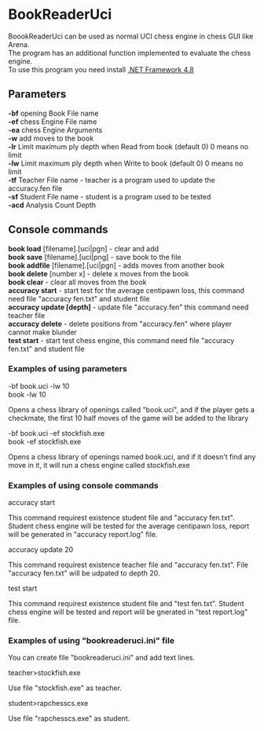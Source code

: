 # BookReaderUci

BoookReaderUci can be used as normal UCI chess engine in chess GUI like Arena.<br/>
The program has an additional function implemented to evaluate the chess engine.<br/>
To use this program you need install  <a href="https://dotnet.microsoft.com/download/dotnet-framework/net48">.NET Framework 4.8</a>

## Parameters

**-bf** opening Book File name<br/>
**-ef** chess Engine File name<br/>
**-ea** chess Engine Arguments<br/>
**-w** add moves to the book<br/>
**-lr** Limit maximum ply depth when Read from book (default 0) 0 means no limit<br/>
**-lw** Limit maximum ply depth when Write to book (default 0) 0 means no limit<br/>
**-tf** Teacher File name - teacher is a program used to update the accuracy.fen file<br/>
**-sf** Student File name - student is a program used to be tested<br/>
**-acd** Analysis Count Depth<br/>

## Console commands

**book load** [filename].[uci|pgn] - clear and add<br/>
**book save** [filename].[uci|png] - save book to the file<br/>
**book addfile** [filename].[uci|pgn] - adds moves from another book<br/>
**book delete** [number x] - delete x moves from the book<br/>
**book clear** - clear all moves from the book<br/>
**accuracy start** - start test for the average centipawn loss, this command need file "accuracy fen.txt" and student file<br/>
**accuracy update [depth]** - update file "accuracy.fen" this command need teacher file<br/>
**accuracy delete** - delete positions from "accuracy.fen" where player cannot make blunder<br/>
**test start** - start test chess engine, this command need file "accuracy fen.txt" and student file<br/>

### Examples of using parameters

-bf book.uci -lw 10<br/>
book -lw 10

Opens a chess library of openings called "book.uci", and if the player gets a checkmate, the first 10 half moves of the game will be added to the library

-bf book.uci -ef stockfish.exe<br />
book -ef stockfish.exe

Opens a chess library of openings named book.uci, and if it doesn't find any move in it, it will run a chess engine called stockfish.exe

### Examples of using console commands

accuracy start

This command requirest existence student file and "accuracy fen.txt". Student chess engine will be tested for the average centipawn loss, report will be generated in "accuracy report.log" file.

accuracy update 20

This command requirest existence teacher file and "accuracy fen.txt". File "accuracy fen.txt" will be udpated to depth 20.

test start

This command requirest existence student file and "test fen.txt". Student chess engine will be tested and report will be gnerated in "test report.log" file.

### Examples of using "bookreaderuci.ini" file

You can create file "bookreaderuci.ini" and add text lines.

teacher>stockfish.exe

Use file "stockfish.exe" as teacher.

student>rapchesscs.exe

Use file "rapchesscs.exe" as student.